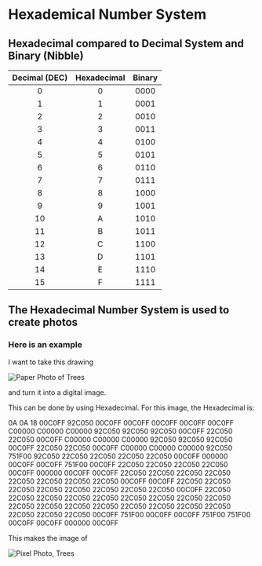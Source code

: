 # Hexademical Number System

## Hexadecimal compared to Decimal System and Binary (Nibble)

| Decimal (DEC) | Hexadecimal | Binary |
| :-----------: | :---------: | :----: |
| 0             | 0           | 0000   |
| 1             | 1           | 0001   |
| 2             | 2           | 0010   |
| 3             | 3           | 0011   |
| 4             | 4           | 0100   |
| 5             | 5           | 0101   |
| 6             | 6           | 0110   |
| 7             | 7           | 0111   |
| 8             | 8           | 1000   |
| 9             | 9           | 1001   |
| 10            | A           | 1010   |
| 11            | B           | 1011   |
| 12            | C           | 1100   |
| 13            | D           | 1101   |
| 14            | E           | 1110   |
| 15            | F           | 1111   |
  
## The Hexadecimal Number System is used to create photos 

### Here is an example 

I want to take this drawing 

![Paper Photo of Trees](../../images/Paper-Picture-Trees.png "Tree Photo, papaper") 

and turn it into a digital image. 

This can be done by using Hexadecimal. For this image, the Hexadecimal is:

0A
0A
18
00C0FF 92C050 00C0FF 00C0FF 00C0FF 00C0FF 00C0FF C00000 C00000 C00000 
92C050 92C050 92C050 00C0FF 22C050 22C050 00C0FF C00000 C00000 C00000 
92C050 92C050 92C050 00C0FF 22C050 22C050 00C0FF C00000 C00000 C00000 
92C050 751F00 92C050 22C050 22C050 22C050 22C050 00C0FF 000000 00C0FF 
00C0FF 751F00 00C0FF 22C050 22C050 22C050 22C050 00C0FF 000000 00C0FF 
00C0FF 22C050 22C050 22C050 22C050 22C050 22C050 22C050 22C050 00C0FF 
00C0FF 22C050 22C050 22C050 22C050 22C050 22C050 22C050 22C050 00C0FF 
22C050 22C050 22C050 22C050 22C050 22C050 22C050 22C050 22C050 22C050 
22C050 22C050 22C050 22C050 22C050 22C050 22C050 22C050 22C050 22C050 
00C0FF 751F00 00C0FF 00C0FF 751F00 751F00 00C0FF 00C0FF 000000 00C0FF 

This makes the image of 

![Pixel Photo, Trees](../../images/Pixel-Picture-Trees.png "Tree photo pixels") 

